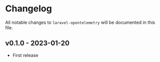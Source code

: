 # Changelog

All notable changes to `laravel-opentelemetry` will be documented in this file.

## v0.1.0 - 2023-01-20

- First release

